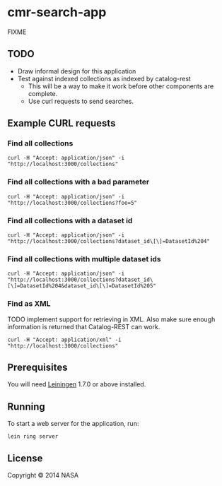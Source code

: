 # cmr-search-app

FIXME

## TODO

  * Draw informal design for this application
  * Test against indexed collections as indexed by catalog-rest
    * This will be a way to make it work before other components are complete.
    * Use curl requests to send searches.


## Example CURL requests


### Find all collections
```
curl -H "Accept: application/json" -i "http://localhost:3000/collections"
```

### Find all collections with a bad parameter
```
curl -H "Accept: application/json" -i "http://localhost:3000/collections?foo=5"
```

### Find all collections with a dataset id
```
curl -H "Accept: application/json" -i "http://localhost:3000/collections?dataset_id\[\]=DatasetId%204"
```

### Find all collections with multiple dataset ids
```
curl -H "Accept: application/json" -i "http://localhost:3000/collections?dataset_id\[\]=DatasetId%204&dataset_id\[\]=DatasetId%205"
```

### Find as XML
TODO implement support for retrieving in XML.
Also make sure enough information is returned that Catalog-REST can work.
```
curl -H "Accept: application/xml" -i "http://localhost:3000/collections"
```


## Prerequisites

You will need [Leiningen][1] 1.7.0 or above installed.

[1]: https://github.com/technomancy/leiningen

## Running

To start a web server for the application, run:

    lein ring server

## License

Copyright © 2014 NASA
